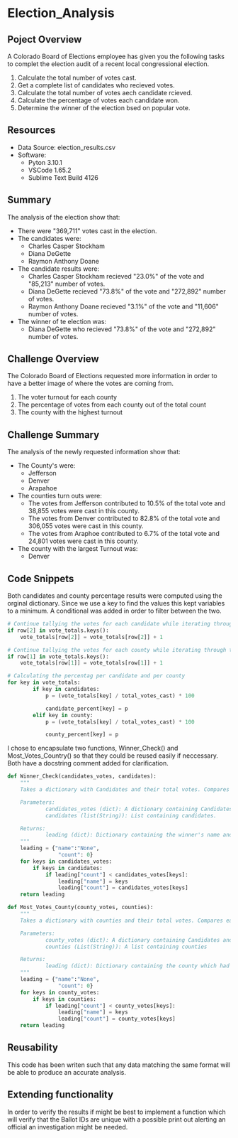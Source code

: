 # Election_Analysis
## Poject Overview
A Colorado Board of Elections employee has given you the following tasks to complet the election audit of a recent local congressional election.

1. Calculate the total number of votes cast.
2. Get a complete list of candidates who recieved votes.
3. Calculate the total number of votes aech candidate rcieved. 
4. Calculate the percentage of votes each candidate won. 
5. Determine the winner of the election bsed on popular vote.

## Resources

* Data Source: election_results.csv
* Software: 
	* Pyton 3.10.1
	* VSCode 1.65.2
	* Sublime Text Build 4126

## Summary
The analysis of the election show that:

* There were "369,711" votes cast in the election.
* The candidates were:
	* Charles Casper Stockham
	* Diana DeGette
	* Raymon Anthony Doane
* The candidate results were:
	* Charles Casper Stockham recieved "23.0%" of the vote and "85,213" number of votes.
	* Diana DeGette recieved "73.8%" of the vote and "272,892" number of votes.
	* Raymon Anthony Doane recieved "3.1%" of the vote and "11,606" number of votes.
* The winner of te election was:
	* Diana DeGette who recieved "73.8%" of the vote and "272,892" number of votes. 

## Challenge Overview
The Colorado Board of Elections requested more information in order to have a better image of where the votes are coming from. 

1. The voter turnout for each county
2. The percentage of votes from each county out of the total count
3. The county with the highest turnout

## Challenge Summary
The analysis of the newly requested information show that:

* The County's were:
	* Jefferson
	* Denver
	* Arapahoe
* The counties turn outs were:
	* The votes from Jefferson contributed to 10.5% of the total vote and 38,855 votes were cast in this county. 
	* The votes from Denver contributed to 82.8% of the total vote and 306,055 votes were cast in this county.
	* The votes from Araphoe contributed to 6.7% of the total vote and 24,801 votes were cast in this county.
* The county with the largest Turnout was:
	* Denver

## Code Snippets
Both candidates and county percentage results were computed using the orginal dictionary. Since we use a key to find the values this kept variables to a minimum. A conditional was added in order to filter between the two.

```python
# Continue tallying the votes for each candidate while iterating through the rest of the data. 	
if row[2] in vote_totals.keys():
	vote_totals[row[2]] = vote_totals[row[2]] + 1

# Continue tallying the votes for each county while iterating through the rest of the data. 
if row[1] in vote_totals.keys():
	vote_totals[row[1]] = vote_totals[row[1]] + 1
```
```python
# Calculating the percentag per candidate and per county
for key in vote_totals:
        if key in candidates:
            p = (vote_totals[key] / total_votes_cast) * 100

            candidate_percent[key] = p
        elif key in county:
            p = (vote_totals[key] / total_votes_cast) * 100

            county_percent[key] = p
```

I chose to encapsulate two functions, Winner_Check() and Most_Votes_Country() so that they could be reused easily if neccessary. Both have a docstring comment added for clarification.

```python
def Winner_Check(candidates_votes, candidates):
    """ 
    Takes a dictionary with Candidates and their total votes. Compares each vote tally in order to find the candidates with the most votes

    Parameters:
            candidates_votes (dict): A dictionary containing Candidates and their vote tally
            candidates (list(String)): List containing candidates.

    Returns:
            leading (dict): Dictionary containing the winner's name and vote tally. 
    """
    leading = {"name":"None", 
                "count": 0}
    for keys in candidates_votes:
        if keys in candidates:
            if leading["count"] < candidates_votes[keys]:
                leading["name"] = keys
                leading["count"] = candidates_votes[keys] 
    return leading

def Most_Votes_County(county_votes, counties):
    """ 
    Takes a dictionary with counties and their total votes. Compares each vote tally in order to find the county with the most votes

    Parameters:
            county_votes (dict): A dictionary containing Candidates and their vote tally
            counties (List(String)): A list containing counties

    Returns:
            leading (dict): Dictionary containing the county which had the most votes cast from. 
    """
    leading = {"name":"None", 
                "count": 0}
    for keys in county_votes:
        if keys in counties:
            if leading["count"] < county_votes[keys]:
                leading["name"] = keys
                leading["count"] = county_votes[keys] 
    return leading
```

## Reusability
This code has been writen such that any data matching the same format will be able to produce an accurate analysis. 

## Extending functionality
In order to verify the results if might be best to implement a function which will verify that the Ballot IDs are unique with a possible print out alerting an official an investigation might be needed. 
